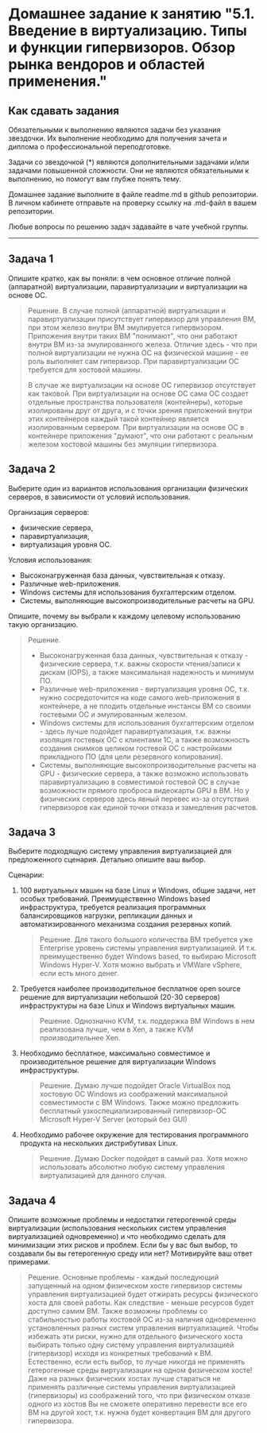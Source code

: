 
# Домашнее задание к занятию "5.1. Введение в виртуализацию. Типы и функции гипервизоров. Обзор рынка вендоров и областей применения."


## Как сдавать задания

Обязательными к выполнению являются задачи без указания звездочки. Их выполнение необходимо для получения зачета и диплома о профессиональной переподготовке.

Задачи со звездочкой (*) являются дополнительными задачами и/или задачами повышенной сложности. Они не являются обязательными к выполнению, но помогут вам глубже понять тему.

Домашнее задание выполните в файле readme.md в github репозитории. В личном кабинете отправьте на проверку ссылку на .md-файл в вашем репозитории.

Любые вопросы по решению задач задавайте в чате учебной группы.

---

## Задача 1

Опишите кратко, как вы поняли: в чем основное отличие полной (аппаратной) виртуализации, паравиртуализации и виртуализации на основе ОС.
> Решение.
> В случае полной (аппаратной) виртуализации и паравиртуализации присутствует гипервизор для управления ВМ, при этом железо внутри ВМ эмулируется гипервизором. Приложения внутри таких ВМ "понимают", что они работают внутри ВМ из-за эмулированного железа. Отличие здесь - что при полной виртуализации не нужна ОС на физической машине - ее роль выполняет сам гипервизор. При паравиртуализации ОС требуется для хостовой машины. 
> 
> В случае же виртуализации на основе ОС гипервизор отсутствует как таковой. При виртуализации на основе ОС сама ОС создает отдельные пространства пользователя (контейнеры), которые изолированы друг от друга, и с точки зрения приложений внутри этих контейнеров каждый такой контейнер является изолированным сервером. При виртуализации на основе ОС в контейнере приложения "думают", что они работают с реальным железом хостовой машины без эмуляции гипервизора.

## Задача 2

Выберите один из вариантов использования организации физических серверов, в зависимости от условий использования.

Организация серверов:
- физические сервера,
- паравиртуализация,
- виртуализация уровня ОС.

Условия использования:
- Высоконагруженная база данных, чувствительная к отказу.
- Различные web-приложения.
- Windows системы для использования бухгалтерским отделом.
- Системы, выполняющие высокопроизводительные расчеты на GPU.

Опишите, почему вы выбрали к каждому целевому использованию такую организацию.
> Решение. 
> - Высоконагруженная база данных, чувствительная к отказу - физические сервера, т.к. важны скорости чтения/записи к дискам (IOPS), а также максимальная надежность и минимум ПО.
> - Различные web-приложения - виртуализация уровня ОС, т.к. нужно сосредоточится на коде самого web-приложения в контейнере, а не плодить отдельные инстансы ВМ со своими гостевыми ОС и эмулированным железом.
> - Windows системы для использования бухгалтерским отделом - здесь лучше подойдет паравиртуализация, т.к. важны изоляция гостевых ОС с клиентами 1С, а также возможность создания снимков целиком гостевой ОС с настройками прикладного ПО (для цели резервного копирования).
> - Системы, выполняющие высокопроизводительные расчеты на GPU - физические сервера, а также возможно использовать паравиртуализацию в совместимой гостевой ОС в случае возможности прямого проброса видеокарты GPU в ВМ. Но у физических серверов здесь явный перевес из-за отсутствия гипервизоров как единой точки отказа и замедления расчетов. 

## Задача 3

Выберите подходящую систему управления виртуализацией для предложенного сценария. Детально опишите ваш выбор.

Сценарии:

1. 100 виртуальных машин на базе Linux и Windows, общие задачи, нет особых требований. Преимущественно Windows based инфраструктура, требуется реализация программных балансировщиков нагрузки, репликации данных и автоматизированного механизма создания резервных копий.
   > Решение. Для такого большого количества ВМ требуется уже Enterprise уровень системы управления виртуализацией. И т.к. преимущественно будет Windows based, то выбираю Microsoft Windows Hyper-V. Хотя можно выбрать и VMWare vSphere, если есть много денег.
2. Требуется наиболее производительное бесплатное open source решение для виртуализации небольшой (20-30 серверов) инфраструктуры на базе Linux и Windows виртуальных машин.
   > Решение. Однозначно KVM, т.к. поддержка ВМ Windows в нем реализована лучше, чем в Xen, а также KVM производительнее Xen.
3. Необходимо бесплатное, максимально совместимое и производительное решение для виртуализации Windows инфраструктуры.
   > Решение. Думаю лучше подойдет Oracle VirtualBox под хостовую ОС Windows из соображений максимальной совместимости с ВМ Windows. Также можно предложить бесплатный узкоспециализированный гипервизор-ОС Microsoft Hyper-V Server (который без GUI)
4. Необходимо рабочее окружение для тестирования программного продукта на нескольких дистрибутивах Linux.
   > Решение. Думаю Docker подойдет в самый раз. Хотя можно использовать абсолютно любую систему управления виртуализацией для данного случая. 
 

## Задача 4

Опишите возможные проблемы и недостатки гетерогенной среды виртуализации (использования нескольких систем управления виртуализацией одновременно) и что необходимо сделать для минимизации этих рисков и проблем. Если бы у вас был выбор, то создавали бы вы гетерогенную среду или нет? Мотивируйте ваш ответ примерами.
> Решение. Основные проблемы - каждый последующий запущенный на одном физическом хосте гипервизор системы управления виртуализацией будет отжирать ресурсы физического хоста для своей работы. Как следствие - меньше ресурсов будет доступно самим ВМ. Также возможны проблемы со стабильностью работы хостовой ОС из-за наличия одновременно установленных разных систем управления виртуализацией. Чтобы избежать эти риски, нужно для отдельного физического хоста выбирать только одну систему управления виртуализацией (гипервизор) исходя из конкретных требований к ВМ. Естественно, если есть выбор, то лучше никогда не применять гетерогенные среды виртуализации на одном физическом хосте! Даже на разных физических хостах лучше стараться не применять различные системы управления виртуализацией (гипервизоры) из соображений того, что при физическом отказе одного из хостов Вы не сможете оперативно перевести все его ВМ на другой хост, т.к. нужна будет конвертация ВМ для другого гипервизора.  